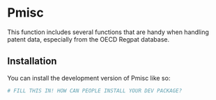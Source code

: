 
# Pmisc

<!-- badges: start -->
<!-- badges: end -->

This function includes several functions that are handy when handling patent data, especially from the OECD Regpat database.

## Installation

You can install the development version of Pmisc like so:

``` r
# FILL THIS IN! HOW CAN PEOPLE INSTALL YOUR DEV PACKAGE?
```


